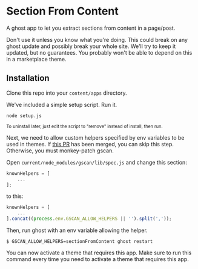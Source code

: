 # Section From Content

A ghost app to let you extract sections from content in a page/post.

Don't use it unless you know what you're doing. This could break on any ghost
update and possibly break your whole site. We'll try to keep it updated, but
no guarantees. You probably won't be able to depend on this in a marketplace
theme.

## Installation

Clone this repo into your `content/apps` directory.

We've included a simple setup script. Run it.

```node
node setup.js
```

<small>To uninstall later, just edit the script to "remove" instead of install, then run.</small>

Next, we need to allow custom helpers specified by env variables to be used
in themes. If [this PR][env-pr] has been merged, you can skip this step.
Otherwise, you must monkey-patch gscan.

Open `current/node_modules/gscan/lib/spec.js` and change this section:

```js
knownHelpers = [
    ...
];
```

to this:

```js
knownHelpers = [
    ...
].concat((process.env.GSCAN_ALLOW_HELPERS || '').split(','));
```

Then, run ghost with an env variable allowing the helper.

    $ GSCAN_ALLOW_HELPERS=sectionFromContent ghost restart

You can now activate a theme that requires this app. Make sure to run this
command every time you need to activate a theme that requires this app.

[env-pr]: https://github.com/TryGhost/gscan/pull/91
